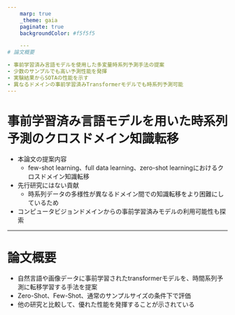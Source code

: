 ```yaml
---
    marp: true
    _theme: gaia
    paginate: true
    backgroundColor: #f5f5f5

    ---
# 論文概要

- 事前学習済み言語モデルを使用した多変量時系列予測手法の提案
- 少数のサンプルでも高い予測性能を発揮
- 実験結果からSOTAの性能を示す
- 異なるドメインの事前学習済みTransformerモデルでも時系列予測可能
---
```

# 事前学習済み言語モデルを用いた時系列予測のクロスドメイン知識転移

- 本論文の提案内容
    - few-shot learning、full data learning、zero-shot learningにおけるクロスドメイン知識転移
- 先行研究にはない貢献
    - 時系列データの多様性が異なるドメイン間での知識転移をより困難にしているため
- コンピュータビジョンドメインからの事前学習済みモデルの利用可能性も探索
---
# 論文概要

- 自然言語や画像データに事前学習されたtransformerモデルを、時間系列予測に転移学習する手法を提案
- Zero-Shot、Few-Shot、通常のサンプルサイズの条件下で評価
- 他の研究と比較して、優れた性能を発揮することが示されている
